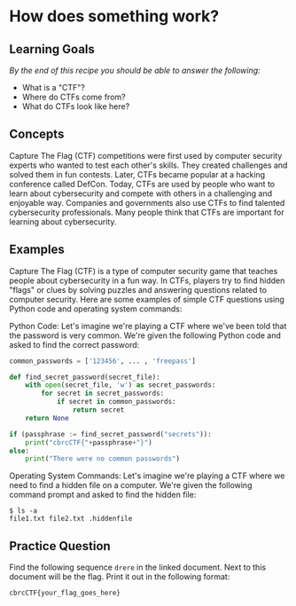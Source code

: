 # How does something work? 

## Learning Goals

*By the end of this recipe you should be able to answer the following:*

* What is a "CTF"?
* Where do CTFs come from?
* What do CTFs look like here?

## Concepts

Capture The Flag (CTF) competitions were first used by computer security experts who wanted to test each other's skills. They created challenges and solved them in fun contests. Later, CTFs became popular at a hacking conference called DefCon. Today, CTFs are used by people who want to learn about cybersecurity and compete with others in a challenging and enjoyable way. Companies and governments also use CTFs to find talented cybersecurity professionals. Many people think that CTFs are important for learning about cybersecurity.

## Examples

Capture The Flag (CTF) is a type of computer security game that teaches people about cybersecurity in a fun way. In CTFs, players try to find hidden "flags" or clues by solving puzzles and answering questions related to computer security. Here are some examples of simple CTF questions using Python code and operating system commands:

Python Code: Let's imagine we're playing a CTF where we've been told that the password is very common. We're given the following Python code and asked to find the correct password:

```python
common_passwords = ['123456', ... , 'freepass']

def find_secret_password(secret_file):
    with open(secret_file, 'w') as secret_passwords:
        for secret in secret_passwords:
            if secret in common_passwords:
                return secret
    return None

if (passphrase := find_secret_password("secrets")):
    print("cbrcCTF{"+passphrase+"}")
else:
    print("There were no common passwords")
```

Operating System Commands: Let's imagine we're playing a CTF where we need to find a hidden file on a computer. We're given the following command prompt and asked to find the hidden file:

```shell
$ ls -a
file1.txt file2.txt .hiddenfile
```

## Practice Question

Find the following sequence `drere` in the linked document. Next to this document will be the flag. Print it out in the following format: 

`cbrcCTF{your_flag_goes_here}`

<!-- cbrcCTF{07788ac9181d0d7f280d8e2c07944a0d} -->